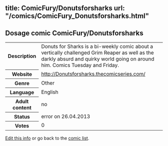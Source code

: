 title: ComicFury/Donutsforsharks
url: "/comics/ComicFury_Donutsforsharks.html"
---
Dosage comic ComicFury/Donutsforsharks
-----------------------------------------

<p id="msg"></p>
<script type="text/javascript">
if (window.location.search === '?edit_info_mail=sent_ok') {
  var elem = document.getElementById("msg");
  elem.innerHTML = 'Edited information sucessfully sent.';
  elem.className = 'ok';
}
</script>
<table class="comicinfo">
<tr>
<th>Description</th><td>Donuts for Sharks is a bi-weekly comic about a vertically challenged Grim Reaper as well as the darkly absurd and quirky world going on around him. Comics Tuesday and Friday.</td>
</tr>
<tr>
<th>Website</th><td><a href="http://Donutsforsharks.thecomicseries.com/">http://Donutsforsharks.thecomicseries.com/</a></td>
</tr>
<tr>
<th>Genre</th><td>Other</td>
</tr>
<tr>
<th>Language</th><td>English</td>
</tr>
<tr>
<th>Adult content</th><td>no</td>
</tr>
<tr>
<th>Status</th><td>error on 26.04.2013</td>
</tr>
<tr>
<th>Votes</th><td>0</td>
</tr>
</table>

[Edit this info](ComicFury_Donutsforsharks_edit.html) or go back to the [comic list](../comic-index.html).
